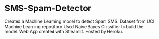 # SMS-Spam-Detector
Created a Machine Learning model to detect Spam SMS.
Dataset from UCI Machine Learning repository
Used Naive Bayes Classifier to build the model.
Web App created with Streamlit.
Hosted by Heroku.
